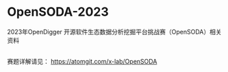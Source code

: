 # OpenSODA-2023
2023年OpenDigger 开源软件生态数据分析挖掘平台挑战赛（OpenSODA）相关资料
## 
赛题详解请见：
https://atomgit.com/x-lab/OpenSODA

